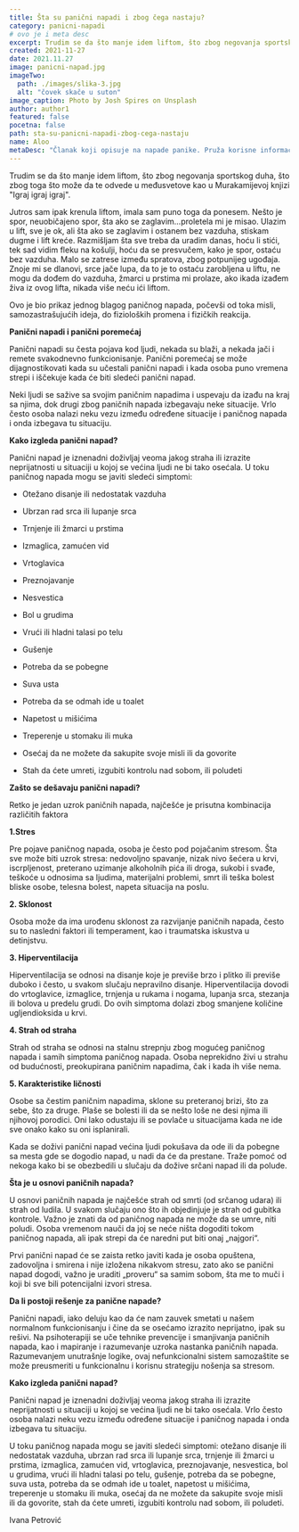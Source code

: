 ```yaml
---
title: Šta su panični napadi i zbog čega nastaju? 
category: panicni-napadi
# ovo je i meta desc
excerpt: Trudim se da što manje idem liftom, što zbog negovanja sportskog duha...
created: 2021-11-27
date: 2021.11.27
image: panicni-napad.jpg
imageTwo:
  path: ./images/slika-3.jpg
  alt: "čovek skače u suton"
image_caption: Photo by Josh Spires on Unsplash
author: author1
featured: false
pocetna: false
path: sta-su-panicni-napadi-zbog-cega-nastaju
name: Aloo
metaDesc: "Članak koji opisuje na napade panike. Pruža korisne informacije o uzrocima kako pacijentima, tako i profesionalcima na polju psihijatrije."
---
```


Trudim se da što manje idem liftom, što zbog negovanja sportskog duha, što zbog toga što može da te odvede u međusvetove kao u Murakamijevoj knjizi "Igraj igraj igraj".

Jutros sam ipak krenula liftom, imala sam puno toga da ponesem. Nešto je spor, neuobičajeno spor, šta ako se zaglavim...proletela mi je misao. Ulazim u lift, sve je ok, ali šta ako se zaglavim i ostanem bez vazduha, stiskam dugme i lift kreće. Razmišljam šta sve treba da uradim danas, hoću li stići, tek sad vidim fleku na košulji, hoću da se presvučem, kako je spor, ostaću bez vazduha. Malo se zatrese između spratova, zbog potpunijeg ugođaja. Znoje mi se dlanovi, srce jače lupa, da to je to ostaću zarobljena u liftu, ne mogu da dođem do vazduha, žmarci u prstima mi prolaze, ako ikada izađem živa iz ovog lifta, nikada više neću ići liftom.

Ovo je bio prikaz jednog blagog paničnog napada, počevši od toka misli, samozastrašujućih ideja, do fizioloških promena i fizičkih reakcija.

**Panični napadi i panični poremećaj**

Panični napadi su česta pojava kod ljudi, nekada su blaži, a nekada jači i remete svakodnevno funkcionisanje. Panični poremećaj se može dijagnostikovati kada su učestali panični napadi i kada osoba puno vremena strepi i iščekuje kada će biti sledeći panični napad.

Neki ljudi se sažive sa svojim paničnim napadima i uspevaju da izađu na kraj sa njima, dok drugi zbog paničnih napada izbegavaju neke situacije. Vrlo često osoba nalazi neku vezu između određene situacije i paničnog napada i onda izbegava tu situaciju.

**Kako izgleda panični napad?**

Panični napad je iznenadni doživljaj veoma jakog straha ili izrazite neprijatnosti u situaciji u kojoj se većina ljudi ne bi tako osećala. U toku paničnog napada mogu se javiti sledeći simptomi:

- Otežano disanje ili nedostatak vazduha

- Ubrzan rad srca ili lupanje srca

- Trnjenje ili žmarci u prstima

- Izmaglica, zamućen vid

- Vrtoglavica

- Preznojavanje

- Nesvestica

- Bol u grudima

- Vrući ili hladni talasi po telu

- Gušenje

- Potreba da se pobegne

- Suva usta

- Potreba da se odmah ide u toalet

- Napetost u mišićima

- Treperenje u stomaku ili muka

- Osećaj da ne možete da sakupite svoje misli ili da govorite

- Stah da ćete umreti, izgubiti kontrolu nad sobom, ili poludeti

**Zašto se dešavaju panični napadi?**

Retko je jedan uzrok paničnih napada, najčešće je prisutna kombinacija različitih faktora

**1.Stres**

Pre pojave paničnog napada, osoba je često pod pojačanim stresom. Šta sve može biti uzrok stresa: nedovoljno spavanje, nizak nivo šećera u krvi, iscrpljenost, preterano uzimanje alkoholnih pića ili droga, sukobi i svađe, teškoće u odnosima sa ljudima, materijalni problemi, smrt ili teška bolest bliske osobe, telesna bolest, napeta situacija na poslu.

**2. Sklonost**

Osoba može da ima urođenu sklonost za razvijanje paničnih napada, često su to nasledni faktori ili temperament, kao i traumatska iskustva u detinjstvu.

**3. Hiperventilacija**

Hiperventilacija se odnosi na disanje koje je previše brzo i plitko ili previše duboko i često, u svakom slučaju nepravilno disanje. Hiperventilacija dovodi do vrtoglavice, izmaglice, trnjenja u rukama i nogama, lupanja srca, stezanja ili bolova u predelu grudi. Do ovih simptoma dolazi zbog smanjene količine ugljendioksida u krvi.

**4. Strah od straha**

Strah od straha se odnosi na stalnu strepnju zbog mogućeg paničnog napada i samih simptoma paničnog napada. Osoba neprekidno živi u strahu od budućnosti, preokupirana paničnim napadima, čak i kada ih više nema.

**5. Karakteristike ličnosti**

Osobe sa čestim paničnim napadima, sklone su preteranoj brizi, što za sebe, što za druge. Plaše se bolesti ili da se nešto loše ne desi njima ili njihovoj porodici. Oni lako odustaju ili se povlače u situacijama kada ne ide sve onako kako su oni isplanirali.

Kada se doživi panični napad većina ljudi pokušava da ode ili da pobegne sa mesta gde se dogodio napad, u nadi da će da prestane. Traže pomoć od nekoga kako bi se obezbedili u slučaju da dožive srčani napad ili da polude.

**Šta je u osnovi paničnih napada?**

U osnovi paničnih napada je najčešće strah od smrti (od srčanog udara) ili strah od ludila. U svakom slučaju ono što ih objedinjuje je strah od gubitka kontrole. Važno je znati da od paničnog napada ne može da se umre, niti poludi. Osoba vremenom nauči da joj se neće ništa dogoditi tokom paničnog napada, ali ipak strepi da će naredni put biti onaj „najgori“.

Prvi panični napad će se zaista retko javiti kada je osoba opuštena, zadovoljna i smirena i nije izložena nikakvom stresu, zato ako se panični napad dogodi, važno je uraditi „proveru“ sa samim sobom, šta me to muči i koji bi sve bili potencijalni izvori stresa.

**Da li postoji rešenje za panične napade?**

Panični napadi, iako deluju kao da će nam zauvek smetati u našem normalnom funkcionisanju i čine da se osećamo izrazito neprijatno, ipak su rešivi. Na psihoterapiji se uče tehnike prevencije i smanjivanja paničnih napada, kao i mapiranje i razumevanje uzroka nastanka paničnih napada. Razumevanjem unutrašnje logike, ovaj nefunkcionalni sistem samozaštite se može preusmeriti u funkcionalnu i korisnu strategiju nošenja sa stresom.

**Kako izgleda panični napad?**

Panični napad je iznenadni doživljaj veoma jakog straha ili izrazite neprijatnosti u situaciji u kojoj se većina ljudi ne bi tako osećala. Vrlo često osoba nalazi neku vezu između određene situacije i paničnog napada i onda izbegava tu situaciju.

U toku paničnog napada mogu se javiti sledeći simptomi: otežano disanje ili nedostatak vazduha, ubrzan rad srca ili lupanje srca, trnjenje ili žmarci u prstima, izmaglica, zamućen vid, vrtoglavica, preznojavanje, nesvestica, bol u grudima, vrući ili hladni talasi po telu, gušenje, potreba da se pobegne, suva usta, potreba da se odmah ide u toalet, napetost u mišićima, treperenje u stomaku ili muka, osećaj da ne možete da sakupite svoje misli ili da govorite, stah da ćete umreti, izgubiti kontrolu nad sobom, ili poludeti.


Ivana Petrović



